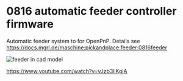 # 0816 automatic feeder controller firmware

Automatic feeder system to for OpenPnP.
Details see https://docs.mgrl.de/maschine:pickandplace:feeder:0816feeder

![feeder in cad model](https://docs.mgrl.de/_media/maschine:pickandplace:feeder:feeder_render_overview.jpg)

https://www.youtube.com/watch?v=vJzb3llKgjA
